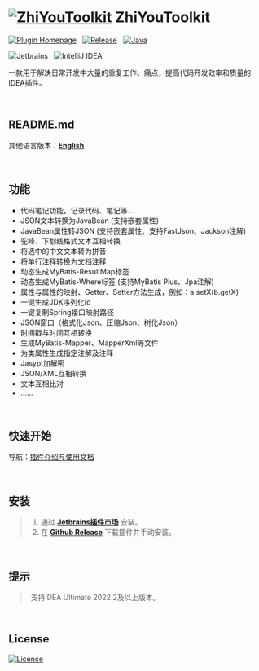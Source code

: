 # [![ZhiYouToolkit](https://cdn.jsdelivr.net/gh/MemoryZy/ZhiYouToolkit/src/main/resources/META-INF/pluginIcon@30x30.svg)](https://github.com/MemoryZy/ZhiYouToolkit) **ZhiYouToolkit**

[![Plugin Homepage](https://img.shields.io/badge/Plugin%20Homepage-ZhiYouToolkit-0db7ed.svg?style=for-the-badge)](https://plugins.jetbrains.com/plugin/24381-zhiyoutoolkit)
&nbsp;
[![Release](https://img.shields.io/badge/Release-v1.2.1-d05ce3.svg?style=for-the-badge)](https://github.com/MemoryZy/ZhiYouToolkit/releases)
&nbsp;
[![Java](https://img.shields.io/badge/Lang-Java-ff5722.svg?style=for-the-badge&logoColor=white)](https://www.oracle.com/cn/java/)


![Jetbrains](https://img.shields.io/badge/Jetbrains-%2307405e.svg?style=for-the-badge&logo=jetbrains)
&nbsp;
![IntelliJ IDEA](https://img.shields.io/badge/IntelliJ%20IDEA-000000.svg?style=for-the-badge&logo=intellij-idea&logoColor=white)


一款用于解决日常开发中大量的重复工作、痛点，提高代码开发效率和质量的IDEA插件。

<br/>

## README.md
其他语言版本：**[English](README.md)**

<br/>

## **功能**
 - 代码笔记功能，记录代码、笔记等...
 - JSON文本转换为JavaBean (支持嵌套属性)
 - JavaBean属性转JSON (支持嵌套属性、支持FastJson、Jackson注解)
 - 驼峰、下划线格式文本互相转换
 - 将选中的中文文本转为拼音
 - 将单行注释转换为文档注释
 - 动态生成MyBatis-ResultMap标签
 - 动态生成MyBatis-Where标签 (支持MyBatis Plus、Jpa注解)
 - 属性与属性的映射、Getter、Setter方法生成，例如：a.setX(b.getX)
 - 一键生成JDK序列化Id
 - 一键复制Spring接口映射路径
 - JSON窗口（格式化Json、压缩Json、树化Json）
 - 时间戳与时间互相转换
 - 生成MyBatis-Mapper、MapperXml等文件
 - 为类属性生成指定注解及注释
 - Jasypt加解密
 - JSON/XML互相转换
 - 文本互相比对
 - ......

<br/>

## **快速开始**
导航：[插件介绍与使用文档](https://home.memoryzy.cn/zhiyou/)

<br/>

## **安装**
> 1. 通过 **[Jetbrains插件市场](https://plugins.jetbrains.com/plugin/24381-zhiyoutoolkit)** 安装。
> 2. 在 **[Github Release](https://github.com/MemoryZy/ZhiYouToolkit/releases)** 下载插件并手动安装。

<br/>

## **提示**
> 支持IDEA Ultimate 2022.2及以上版本。

<br/>

## **License**
[![Licence](https://img.shields.io/badge/Licence-Apache%202.0-97ca00.svg?style=for-the-badge&logoColor=white)](./LICENSE)
